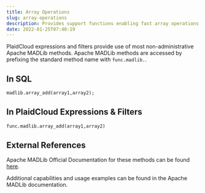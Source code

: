 ```yaml
---
title: Array Operations
slug: array-operations
description: Provides support functions enabling fast array operations
date: 2022-01-25T07:40:19
---
```



PlaidCloud expressions and filters provide use of most non-administrative Apache MADLib methods. Apache MADLib methods are accessed by prefixing the standard method name with `func.madlib.`.



## In SQL



```sql
madlib.array_add(array1,array2);
```


## In PlaidCloud Expressions & Filters



```python
func.madlib.array_add(array1,array2)
```


## External References


Apache MADLib Official Documentation for these methods can be found [here](https://madlib.apache.org/docs/latest/group__grp__array.html).



Additional capabilities and usage examples can be found in the Apache MADLib documentation.

